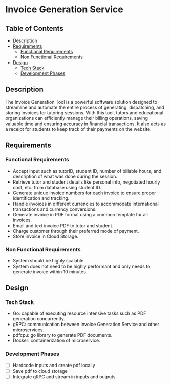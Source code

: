 # Invoice Generation Service
## Table of Contents
- [Description](#description)
- [Requirements](#requirements)
  - [Functional Requirements](#functional-requirements)
  - [Non Functional Requirements](#non-functional-requirements)
- [Design](#design)
  - [Tech Stack](#tech-stack)
  - [Development Phases](#development-phases)
## Description
The Invoice Generation Tool is a powerful software solution designed to streamline and automate the entire process of generating, dispatching, and storing invoices for tutoring sessions. With this tool, tutors and educational organizations can efficiently manage their billing operations, saving valuable time and ensuring accuracy in financial transactions. It also acts as a receipt for students to keep track of their payments on the website.
## Requirements
### Functional Requirements
* Accept input such as tutorID, student ID, number of billable hours, and description of what was done during the session.
* Retrieve tutor and student details like personal info, negotiated hourly cost, etc. from database using student ID.
* Generate unique invoice numbers for each invoice to ensure proper identification and tracking.
* Handle invoices in different currencies to accommodate international transactions and currency conversions.
* Generate invoice in PDF format using a common template for all invoices.
* Email and text invoice PDF to tutor and student.
* Charge customer through their preferred mode of payment.
* Store invoice in Cloud Storage.

### Non Functional Requirements
* System should be highly scalable.
* System does not need to be highly performant and only needs to generate invoice within 10 minutes.

## Design
### Tech Stack
* Go: capable of executing resource intensive tasks such as PDF generation concurrently.
* gRPC: communication between Invoice Generation Service and other microservices.
* pdfcpu: go library to generate PDF documents.
* Docker: containerization of microservice.

### Development Phases
- [ ] Hardcode inputs and create pdf locally
- [ ] Save pdf to cloud storage
- [ ] Integrate gRPC and stream in inputs and outputs
